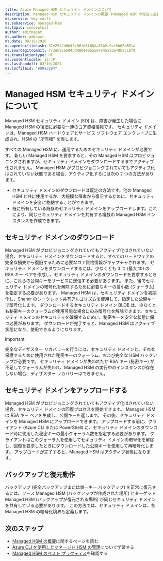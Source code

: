 ```yaml
---
title: Azure Managed HSM セキュリティ ドメインについて
description: Managed HSM セキュリティ ドメインの概要 (Managed HSM の復旧に必要な一連のコア資格情報)
ms.service: key-vault
ms.subservice: managed-hsm
ms.topic: conceptual
author: amitbapat
ms.author: ambapat
ms.date: 09/15/2020
ms.openlocfilehash: 37e2541d0b53c96fd3f85da31b2c0ce5b68b551a
ms.sourcegitcommit: 772eb9c6684dd4864e0ba507945a83e48b8c16f0
ms.translationtype: HT
ms.contentlocale: ja-JP
ms.lasthandoff: 03/19/2021
ms.locfileid: "90993294"
---
```

# <a name="about-the-managed-hsm-security-domain"></a>Managed HSM セキュリティ ドメインについて

Managed HSM セキュリティ ドメイン (SD) は、障害が発生した場合に Managed HSM の復旧に必要な一連のコア資格情報です。 セキュリティ ドメインは、Managed HSM ハードウェアとサービス ソフトウェア エンクレーブに生成され、HSM の "所有権" を表します。

すべての Managed HSM に、運用するためのセキュリティ ドメインが必要です。 新しい Managed HSM を要求すると、その Managed HSM はプロビジョニングされますが、セキュリティ ドメインをダウンロードするまでアクティブ化されません。 Managed HSM がプロビジョニングされていてもアクティブ化はされていない状態である場合、アクティブ化するには次の 2 つの方法があります。
- セキュリティ ドメインのダウンロードは既定の方法です。他の Managed HSM と共に使用するか、大規模な障害から復旧するために、セキュリティ ドメインを安全に格納することができます。
- 既に所有している既存のセキュリティ ドメインをアップロードします。これにより、同じセキュリティ ドメインを共有する複数の Managed HSM インスタンスを作成できます。

## <a name="download-your-security-domain"></a>セキュリティ ドメインのダウンロード

Managed HSM がプロビジョニングされていてもアクティブ化はされていない場合、セキュリティ ドメインをダウンロードすると、すべてのハードウェアの完全な損失から復旧するために必要なコア資格情報がキャプチャされます。 セキュリティ ドメインをダウンロードするには、少なくとも 3 つ (最大 10) の RSA キー ペアを作成し、セキュリティ ドメインのダウンロードを要求するときに、これらの公開キーをサービスに送信する必要があります。 また、後でセキュリティ ドメインの暗号化を解除するために必要なキーの最小数 (クォーラム) を指定する必要があります。 Managed HSM は、セキュリティ ドメインを初期化し、[Shamir のシークレット共有アルゴリズム](https://dl.acm.org/doi/10.1145/359168.359176)を使用して、指定した公開キーで暗号化します。 ダウンロードするセキュリティ ドメイン BLOB は、少なくとも秘密キーのクォーラムが使用可能な場合にのみ暗号化を解除できます。セキュリティ ドメインのセキュリティを確保するために、秘密キーを安全な状態に保つ必要があります。 ダウンロードが完了すると、Managed HSM はアクティブ状態になり、使用できるようになります。  

> [!IMPORTANT]
> 完全なディザスター リカバリーを行うには、セキュリティ ドメインと、それを保護するために使用された秘密キーのクォーラム、および完全な HSM バックアップが必要です。 セキュリティ ドメインが失われたか RSA キー (秘密キー) が不足してクォーラムが失われ、Managed HSM の実行中のインスタンスが存在しない場合、ディザスター リカバリーはできません。

## <a name="upload-a-security-domain"></a>セキュリティ ドメインをアップロードする

Managed HSM がプロビジョニングされていてもアクティブ化はされていない場合、セキュリティ ドメインの回復プロセスを開始できます。 Managed HSM は RSA キー ペアを生成し、公開キーを返します。 その後、セキュリティ ドメインを Managed HSM にアップロードできます。 アップロードする前に、クライアント (Azure CLI または PowerShell) に、セキュリティ ドメインのダウンロード時に使用した秘密キーの最小クォーラム数を指定する必要があります。 クライアントはこのクォーラムを使用してセキュリティ ドメインの暗号化を解除し、回復を要求したときにダウンロードした公開キーを使用して再暗号化します。 アップロードが完了すると、Managed HSM はアクティブ状態になります。

## <a name="backup-and-restore-behavior"></a>バックアップと復元動作

バックアップ (完全バックアップまたは単一キー バックアップ) を正常に復元するには、ソース Managed HSM (バックアップが作成された場所) とターゲット Managed HSM (バックアップが復元される場所) が同じセキュリティ ドメインを共有している必要があります。 この方法では、セキュリティ ドメインは、各 Managed HSM の暗号化境界も定義します。

## <a name="next-steps"></a>次のステップ

- [Managed HSM の概要](overview.md)に関するページを読む
- [Azure CLI を使用したマネージド HSM の管理](key-management.md)について学習する
- [Managed HSM のベスト プラクティス](best-practices.md)を確認する
